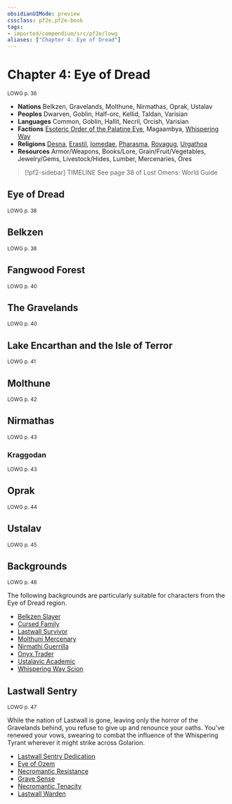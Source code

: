 ```yaml
---
obsidianUIMode: preview
cssclass: pf2e,pf2e-book
tags:
- imported/compendium/src/pf2e/lowg
aliases: ["Chapter 4: Eye of Dread"]
---
```

# Chapter 4: Eye of Dread
<sup>LOWG p. 36</sup>

- **Nations** Belkzen, Gravelands, Molthune, Nirmathas, Oprak, Ustalav
- **Peoples** Dwarven, Goblin, Half-orc, Kellid, Taldan, Varisian
- **Languages** Common, Goblin, Hallit, Necril, Orcish, Varisian
- **Factions** [Esoteric Order of the Palatine Eye](../../compendium/setting/deities/esoteric-order-of-the-palatine-eye-logm.md), Magaambya, [Whispering Way](../../compendium/setting/deities/whispering-way.md)
- **Religions** [Desna](../../compendium/setting/deities/desna.md), [Erastil](../../compendium/setting/deities/erastil.md), [Iomedae](../../compendium/setting/deities/iomedae.md), [Pharasma](../../compendium/setting/deities/pharasma.md), [Rovagug](../../compendium/setting/deities/rovagug.md), [Urgathoa](../../compendium/setting/deities/urgathoa.md)
- **Resources** Armor/Weapons, Books/Lore, Grain/Fruit/Vegetables, Jewelry/Gems, Livestock/Hides, Lumber, Mercenaries, Ores

> [!pf2-sidebar] TIMELINE
> See page 38 of Lost Omens: World Guide

## Eye of Dread
<sup>LOWG p. 38</sup>

## Belkzen
<sup>LOWG p. 38</sup>

## Fangwood Forest
<sup>LOWG p. 40</sup>

## The Gravelands
<sup>LOWG p. 40</sup>

## Lake Encarthan and the Isle of Terror
<sup>LOWG p. 41</sup>

## Molthune
<sup>LOWG p. 42</sup>

## Nirmathas
<sup>LOWG p. 43</sup>

### Kraggodan
<sup>LOWG p. 43</sup>

## Oprak
<sup>LOWG p. 44</sup>

## Ustalav
<sup>LOWG p. 45</sup>

## Backgrounds
<sup>LOWG p. 46</sup>

The following backgrounds are particularly suitable for characters from the Eye of Dread region.

- [Belkzen Slayer](../../compendium/character/backgrounds/belkzen-slayer-lowg.md)
- [Cursed Family](../../compendium/character/backgrounds/cursed-family-lowg.md)
- [Lastwall Survivor](../../compendium/character/backgrounds/lastwall-survivor-lowg.md)
- [Molthuni Mercenary](../../compendium/character/backgrounds/molthuni-mercenary-lowg.md)
- [Nirmathi Guerrilla](../../compendium/character/backgrounds/nirmathi-guerrilla-lowg.md)
- [Onyx Trader](../../compendium/character/backgrounds/onyx-trader-lowg.md)
- [Ustalavic Academic](../../compendium/character/backgrounds/ustalavic-academic-lowg.md)
- [Whispering Way Scion](../../compendium/character/backgrounds/whispering-way-scion-lowg.md)

## Lastwall Sentry
<sup>LOWG p. 47</sup>

While the nation of Lastwall is gone, leaving only the horror of the Gravelands behind, you refuse to give up and renounce your oaths. You've renewed your vows, swearing to combat the influence of the Whispering Tyrant wherever it might strike across Golarion.

- [Lastwall Sentry Dedication](../../compendium/feats/lastwall-sentry-dedication-lowg.md)
- [Eye of Ozem](../../compendium/feats/eye-of-ozem-lowg.md)
- [Necromantic Resistance](../../compendium/feats/necromantic-resistance-lowg.md)
- [Grave Sense](../../compendium/feats/grave-sense-lowg.md)
- [Necromantic Tenacity](../../compendium/feats/necromantic-tenacity-lowg.md)
- [Lastwall Warden](../../compendium/feats/lastwall-warden-lowg.md)